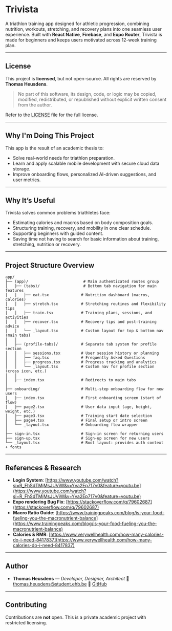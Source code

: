 # Trivista

A triathlon training app designed for athletic progression, combining nutrition, workouts, stretching, and recovery plans into one seamless user experience. Built with **React Native**, **Firebase**, and **Expo Router**, Trivista is made for beginners and keeps users motivated across 12-week training plan.

---

## License

This project is **licensed**, but not open-source. All rights are reserved by **Thomas Heusdens**.

> No part of this software, its design, code, or logic may be copied, modified, redistributed, or republished without explicit written consent from the author.

Refer to the [LICENSE](LICENSE.md) file for the full license.

---

## Why I'm Doing This Project

This app is the result of an academic thesis to:

- Solve real-world needs for triathlon preparation.
- Learn and apply scalable mobile development with secure cloud data storage.
- Improve onboarding flows, personalized AI-driven suggestions, and user metrics.

---

## Why It’s Useful

Trivista solves common problems triathletes face:

- Estimating calories and macros based on body composition goals.
- Structuring training, recovery, and mobility in one clear schedule.
- Supporting beginners with guided content.
- Saving time not having to search for basic information about training, stretching, nutrition or recovery.

---

## Project Structure Overview

```
app/
├── (app)/                        # Main authenticated routes group
│   ├── (tabs)/                   # Bottom tab navigation for main features
│   │   ├── eat.tsx              # Nutrition dashboard (macros, calories)
│   │   ├── stretch.tsx          # Stretching routines and flexibility tips
│   │   ├── train.tsx            # Training plans, sessions, and activities
│   │   ├── recover.tsx          # Recovery tips and post-training advice
│   │   └── _layout.tsx          # Custom layout for top & bottom nav (main tabs)
│   │
│   ├── (profile-tabs)/          # Separate tab system for profile section
│   │   ├── sessions.tsx         # User session history or planning
│   │   ├── faq.tsx              # Frequently Asked Questions
│   │   ├── progress.tsx         # Progress tracking and analytics
│   │   └── _layout.tsx          # Custom nav for profile section (cross icon, etc.)
│   │
│   ├── index.tsx                # Redirects to main tabs
│
├── onboarding/                  # Multi-step onboarding flow for new users
│   ├── index.tsx                # First onboarding screen (start of flow)
│   ├── page2.tsx                # User data input (age, height, weight, etc.)
│   ├── page3.tsx                # Training start date selection
│   ├── page4.tsx                # Final setup or intro screen
│   └── _layout.tsx              # Onboarding flow wrapper
│
├── sign-in.tsx                  # Sign-in screen for returning users
├── sign-up.tsx                  # Sign-up screen for new users
└── _layout.tsx                  # Root layout: provides auth context + fonts
```

---

## References & Research

- **Login System**: [https://www.youtube.com/watch?si=R_FhSdTMjMsJUViW&v=Yva2Ep717v0&feature=youtu.be](https://www.youtube.com/watch?si=R_FhSdTMjMsJUViW&v=Yva2Ep717v0&feature=youtu.be)
- **Expo rendering Bug Fix**: [https://stackoverflow.com/q/79602687](https://stackoverflow.com/q/79602687)
- **Macro Ratio Guide**: [https://www.trainingpeaks.com/blog/is-your-food-fueling-you-the-macronutrient-balance](https://www.trainingpeaks.com/blog/is-your-food-fueling-you-the-macronutrient-balance)
- **Calories & RMR**: [https://www.verywellhealth.com/how-many-calories-do-i-need-8417837](https://www.verywellhealth.com/how-many-calories-do-i-need-8417837)

---

## Author

- **Thomas Heusdens** — _Developer, Designer, Architect_
  📧 [thomas.heusdens@student.ehb.be](mailto:thomas.heusdens@student.ehb.be)
  🐙 [GitHub](https://github.com/ThomasHeusdens)

---

## Contributing

Contributions are **not** open. This is a private academic project with restricted licensing.
